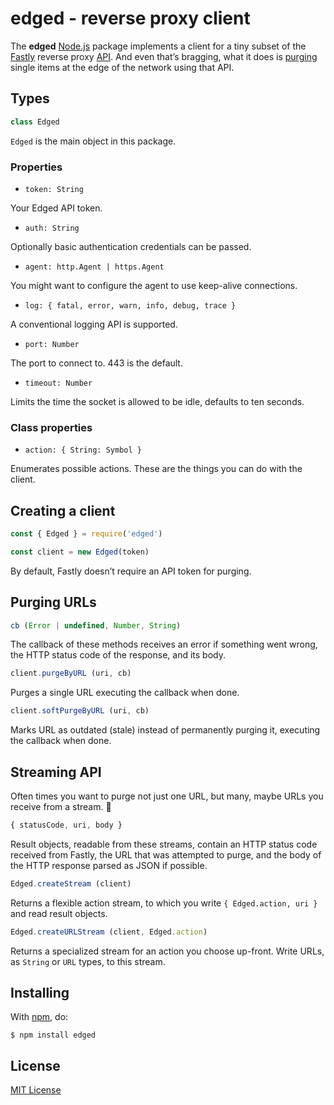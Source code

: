 # edged - reverse proxy client

The **edged** [Node.js](https://nodejs.org) package implements a client for a tiny subset of the [Fastly](https://fastly.com/) reverse proxy [API](https://docs.fastly.com/api). And even that’s bragging, what it does is [purging](https://docs.fastly.com/guides/purging/) single items at the edge of the network using that API.

## Types

```js
class Edged
```

`Edged` is the main object in this package.

### Properties

- `token: String`

Your Edged API token.

- `auth: String`

Optionally basic authentication credentials can be passed.

- `agent: http.Agent | https.Agent`

You might want to configure the agent to use keep-alive connections.

- `log: { fatal, error, warn, info, debug, trace }`

A conventional logging API is supported.

- `port: Number`

The port to connect to. 443 is the default.

- `timeout: Number`

Limits the time the socket is allowed to be idle, defaults to ten seconds.

### Class properties

- `action: { String: Symbol }`

Enumerates possible actions. These are the things you can do with the client.

## Creating a client

```js
const { Edged } = require('edged')

const client = new Edged(token)
```

By default, Fastly doesn’t require an API token for purging.

## Purging URLs

```js
cb (Error | undefined, Number, String)
```

The callback of these methods receives an error if something went wrong, the HTTP status code of the response, and its body.

```js
client.purgeByURL (uri, cb)
```

Purges a single URL executing the callback when done.

```js
client.softPurgeByURL (uri, cb)
```

Marks URL as outdated (stale) instead of permanently purging it, executing the callback when done.

## Streaming API

Often times you want to purge not just one URL, but many, maybe URLs you receive from a stream. 🚰

```js
{ statusCode, uri, body }
```

Result objects, readable from these streams, contain an HTTP status code received from Fastly, the URL that was attempted to purge, and the body of the HTTP response parsed as JSON if possible.

```js
Edged.createStream (client)
```

Returns a flexible action stream, to which you write  `{ Edged.action, uri }` and read result objects.

```js
Edged.createURLStream (client, Edged.action)
```

Returns a specialized stream for an action you choose up-front. Write URLs, as `String` or `URL` types, to this stream.

## Installing

With [npm](https://www.npmjs.com/package/edged), do:

```
$ npm install edged
```

## License

[MIT License](https://github.com/michaelnisi/edged/blob/master/LICENSE)
